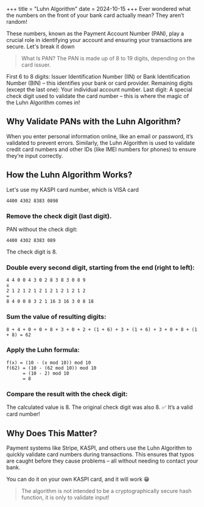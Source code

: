 +++
title = "Luhn Algorithm"
date = 2024-10-15
+++
Ever wondered what the numbers on the front of your bank card actually mean? They aren’t random!

These numbers, known as the Payment Account Number (PAN), play a crucial role in identifying your account and ensuring your transactions are secure.
Let's break it down

> What Is PAN?
> The PAN is made up of 8 to 19 digits, depending on the card issuer.

First 6 to 8 digits: Issuer Identification Number (IIN) or Bank Identification Number (BIN) – this identifies your bank or card provider.
Remaining digits (except the last one): Your individual account number.
Last digit: A special check digit used to validate the card number – this is where the magic of the Luhn Algorithm comes in!

## Why Validate PANs with the Luhn Algorithm?

When you enter personal information online, like an email or password, it’s validated to prevent errors. Similarly, the Luhn Algorithm is used to validate credit card numbers and other IDs (like IMEI numbers for phones) to ensure they’re input correctly.

## How the Luhn Algorithm Works?

Let's use my KASPI card number, which is VISA card

```4400 4302 8383 0898```

### Remove the check digit (last digit).

PAN without the check digit:

```4400 4302 8383 089```

The check digit is 8.

### Double every second digit, starting from the end (right to left):

```
4 4 0 0 4 3 0 2 8 3 8 3 0 8 9
x
2 1 2 1 2 1 2 1 2 1 2 1 2 1 2
=
8 4 0 0 8 3 2 1 16 3 16 3 0 8 18
```

### Sum the value of resulting digits:

```
8 + 4 + 0 + 0 + 8 + 3 + 0 + 2 + (1 + 6) + 3 + (1 + 6) + 3 + 0 + 8 + (1 + 8) = 62

```

### Apply the Luhn formula:

```
f(x) = (10 - (x mod 10)) mod 10
f(62) = (10 - (62 mod 10)) mod 10
      = (10 - 2) mod 10
      = 8
```

### Compare the result with the check digit:

The calculated value is 8.
The original check digit was also 8.
✅ It’s a valid card number!

## Why Does This Matter?

Payment systems like Stripe, KASPI, and others use the Luhn Algorithm to quickly validate card numbers during transactions. This ensures that typos are caught before they cause problems – all without needing to contact your bank.

You can do it on your own KASPI card, and it will work 😁

> The algorithm is not intended to be a cryptographically secure hash function, it is only to validate input!
